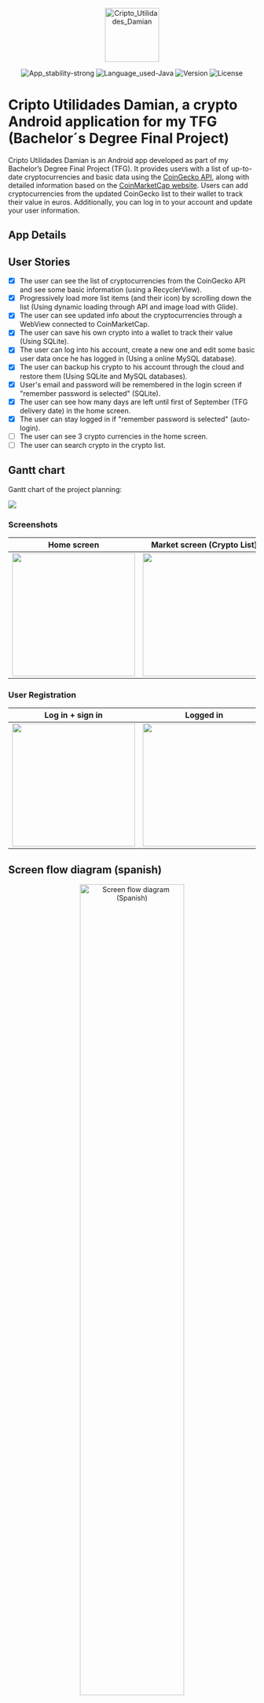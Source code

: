 <p align="center">
  <img src="./app/src/main/res/drawable/damian_bitcoin_utils_icono_v2_cutre_redondo.png" alt="Cripto_Utilidades_Damian" width="110" />
</p>

<div align="center">

![App_stability-strong](https://img.shields.io/badge/App_stability-strong-green.svg)
![Language_used-Java](https://img.shields.io/badge/Language_used-Java-orange.svg)
![Version](https://img.shields.io/github/v/release/big-damian/Cripto_Utilidades_Damian)
![License](https://img.shields.io/badge/License-CC%20BY--NC--SA%204.0-lightgrey)

</div>

# Cripto Utilidades Damian, a crypto Android application for my TFG (Bachelor´s Degree Final Project)

Cripto Utilidades Damian is an Android app developed as part of my Bachelor’s Degree Final Project (TFG). It provides users with a list of up-to-date cryptocurrencies and basic data using the [CoinGecko API](https://docs.coingecko.com/reference/introduction), along with detailed information based on the [CoinMarketCap website](https://coinmarketcap.com/). Users can add cryptocurrencies from the updated CoinGecko list to their wallet to track their value in euros. Additionally, you can log in to your account and update your user information.

## App Details

## User Stories

- [x] The user can see the list of cryptocurrencies from the CoinGecko API and see some basic information (using a RecyclerView).
- [x] Progressively load more list items (and their icon) by scrolling down the list (Using dynamic loading through API and image load with Glide).
- [x] The user can see updated info about the cryptocurrencies through a WebView connected to CoinMarketCap.
- [x] The user can save his own crypto into a wallet to track their value (Using SQLite).
- [x] The user can log into his account, create a new one and edit some basic user data once he has logged in (Using a online MySQL database).
- [x] The user can backup his crypto to his account through the cloud and restore them (Using SQLite and MySQL databases).
- [x] User's email and password will be remembered in the login screen if "remember password is selected" (SQLite).
- [x] The user can see how many days are left until first of September (TFG delivery date) in the home screen.
- [x] The user can stay logged in if "remember password is selected" (auto-login).
- [ ] The user can see 3 crypto currencies in the home screen.
- [ ] The user can search crypto in the crypto list.

## Gantt chart

Gantt chart of the project planning: 

<img src="./README/images/charts/Gantt chart.png">

### Screenshots

  |                               Home screen                               |                        Market screen (Crypto List)                        |                         Wallet screen (Tracking)                          |                                 Account screen                                  |
  |:-----------------------------------------------------------------------:|:-------------------------------------------------------------------------:|:-------------------------------------------------------------------------:|:-------------------------------------------------------------------------------:|
  | <img width="250" src="./README/images/screenshots/Home_screenshot.png"> | <img width="250" src="./README/images/screenshots/Market_screenshot.png"> | <img width="250" src="./README/images/screenshots/Wallet_screenshot.png"> | <img width="250" src="./README/images/screenshots/Login_Signup_screenshot.png"> |

### User Registration

  |                                Log in + sign in                                 |                                  Logged in                                  |
  |:-------------------------------------------------------------------------------:|:---------------------------------------------------------------------------:|
  | <img width="250" src="./README/images/screenshots/Login_Signup_screenshot.png"> | <img width="250" src="./README/images/screenshots/Loggedin_screenshot.png"> |

## Screen flow diagram (spanish)

<p align="center">
  <img src="./README/images/diagrams/Diagrama pantallas aplicación.drawio.jpg" alt="Screen flow diagram (Spanish)" style="width: 65%; height: auto text-align: center;" />
</p>

## Database data structure

The application's database is implemented using MySQL, featuring two main tables: one for user account management and login, and another for storing users' cryptocurrencies.<br>
These are screenshots/visual representation of each table

  |                           Users table                           |                             User's crypto wallet                              |
  |:---------------------------------------------------------------:|:-----------------------------------------------------------------------------:|
  | <img src="./README/images/database/Users_table_screenshot.png"> | <img src="./README/images/database/Users_crypto_wallet_table_screenshot.png"> |

## Managing Exceptions and Unexpected Situations

Possible exceptions have been handled with try-catch structures. The app relies heavily on an internet connection but still works showing some offline data and shows messages for when there are no internet connection while running the app.<br>
Here is some examples of error messages showing up when there's no internet:

  |                             Home screen (no internet)                              |                      Market screen (Crypto List) (no internet)                       |                 Wallet screen (Tracking) (trying to add zero coins)                  |                                Account screen (no internet)                                |
  |:----------------------------------------------------------------------------------:|:------------------------------------------------------------------------------------:|:------------------------------------------------------------------------------------:|:------------------------------------------------------------------------------------------:|
  | <img width="250" src="./README/images/screenshots/Home_NoInternet_screenshot.png"> | <img width="250" src="./README/images/screenshots/Market_NoInternet_screenshot.png"> | <img width="250" src="./README/images/screenshots/Wallet_NoInternet_screenshot.png"> | <img width="250" src="./README/images/screenshots/Login_Signup_NoInternet_screenshot.png"> |

## Conclussion

The project successfully met its goals of providing a cryptocurrency portfolio management tool with real-time data, interactive charts, and market news for my TFG. Previous experience with Java enabled a confident approach while learning new technologies.<br>
This enriching experience strengthened technical skills and project management capabilities, fostering interest in mobile development and innovative applications in the growing cryptocurrency market.

## Libraries Used

* [Data Binding] - Declaratively bind observable data to UI elements.
* [ViewModel] - Store UI-related data that isn't destroyed on app rotations. Easily schedule
* [SQLiteOpenHelper] - Access your app's SQLite database.
* [MySQL (java.sql -> DriverManager)] - To connect to remote MySQL database for login
  asynchronous tasks for optimal execution.
* [Volley] for making HTTP requests
* [Glide] for image loading
* [Retrofit] for dynamic loading a recyclerview from api (combined with Glide for images)

## Personal data law compliance

To comply with the [General Data Protection Regulation (Regulation (EU) 2016/679)](https://en.wikipedia.org/wiki/General_Data_Protection_Regulation), a disclaimer was added to the login screen under the buttons (although no real Privacy Policy exists).

## Useful links and resources
These are some of the main resources and API's I used to make this project possible: 
- [CoinGecko API](https://docs.coingecko.com/reference/introduction)
- [CoinMarketCap website](https://coinmarketcap.com/about/)
- [CleverCloud MySQL free service](https://www.clever-cloud.com/product/mysql/)
- [diagrams.net for flow diagram creation](https://app.diagrams.net/)

## Copyright and license

**Copyright © 2024 Damián Peña-Marín Samaniego.**<br>
This work is licensed under a **Creative Commons License**:<br>
**Attribution-NonCommercial-ShareAlike 4.0 International License (CC BY-NC-SA 4.0)**<br>
<br>
<img width="125" src="./README/images/others/CC BY-NC-SA 4.0.png">